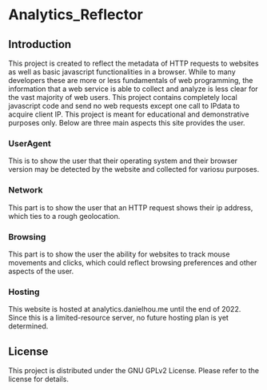 # Analytics_Reflector

## Introduction
This project is created to reflect the metadata of HTTP requests to websites as well as basic javascript functionalities in a browser. While to many developers these are more or less fundamentals of web programming, the information that a web service is able to collect and analyze is less clear for the vast majority of web users. This project contains completely local javascript code and send no web requests except one call to IPdata to acquire client IP.  This project is meant for educational and demonstrative purposes only. Below are three main aspects this site provides the user. 

### UserAgent
This is to show the user that their operating system and their browser version may be detected by the website and collected for variosu purposes.

### Network
This part is to show the user that an HTTP request shows their ip address, which ties to a rough geolocation. 

### Browsing
This part is to show the user the ability for websites to track mouse movements and clicks, which could reflect browsing preferences and other aspects of the user. 

### Hosting
This website is hosted at analytics.danielhou.me until the end of 2022. Since this is a limited-resource server, no future hosting plan is yet determined.

## License
This project is distributed under the GNU GPLv2 License. Please refer to the license for details. 
